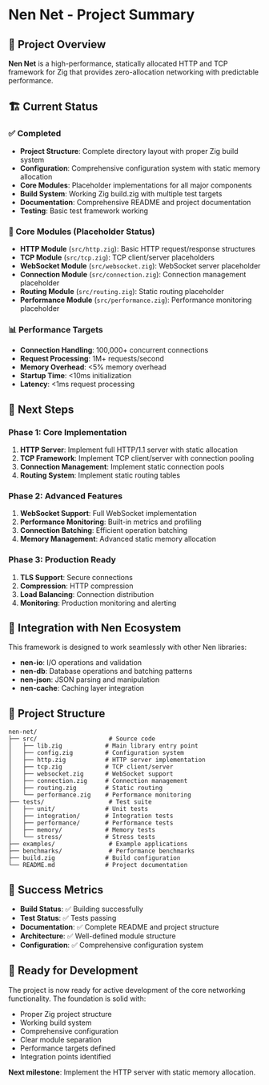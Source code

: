 # Nen Net - Project Summary

## 🎯 Project Overview

**Nen Net** is a high-performance, statically allocated HTTP and TCP framework for Zig that provides zero-allocation networking with predictable performance.

## 🏗️ Current Status

### ✅ Completed
- **Project Structure**: Complete directory layout with proper Zig build system
- **Configuration**: Comprehensive configuration system with static memory allocation
- **Core Modules**: Placeholder implementations for all major components
- **Build System**: Working Zig build.zig with multiple test targets
- **Documentation**: Comprehensive README and project documentation
- **Testing**: Basic test framework working

### 🔧 Core Modules (Placeholder Status)
- **HTTP Module** (`src/http.zig`): Basic HTTP request/response structures
- **TCP Module** (`src/tcp.zig`): TCP client/server placeholders
- **WebSocket Module** (`src/websocket.zig`): WebSocket server placeholder
- **Connection Module** (`src/connection.zig`): Connection management placeholder
- **Routing Module** (`src/routing.zig`): Static routing placeholder
- **Performance Module** (`src/performance.zig`): Performance monitoring placeholder

### 📊 Performance Targets
- **Connection Handling**: 100,000+ concurrent connections
- **Request Processing**: 1M+ requests/second
- **Memory Overhead**: <5% memory overhead
- **Startup Time**: <10ms initialization
- **Latency**: <1ms request processing

## 🚀 Next Steps

### Phase 1: Core Implementation
1. **HTTP Server**: Implement full HTTP/1.1 server with static allocation
2. **TCP Framework**: Implement TCP client/server with connection pooling
3. **Connection Management**: Implement static connection pools
4. **Routing System**: Implement static routing tables

### Phase 2: Advanced Features
1. **WebSocket Support**: Full WebSocket implementation
2. **Performance Monitoring**: Built-in metrics and profiling
3. **Connection Batching**: Efficient operation batching
4. **Memory Management**: Advanced static memory allocation

### Phase 3: Production Ready
1. **TLS Support**: Secure connections
2. **Compression**: HTTP compression
3. **Load Balancing**: Connection distribution
4. **Monitoring**: Production monitoring and alerting

## 🔗 Integration with Nen Ecosystem

This framework is designed to work seamlessly with other Nen libraries:
- **nen-io**: I/O operations and validation
- **nen-db**: Database operations and batching patterns
- **nen-json**: JSON parsing and manipulation
- **nen-cache**: Caching layer integration

## 📁 Project Structure

```
nen-net/
├── src/                    # Source code
│   ├── lib.zig            # Main library entry point
│   ├── config.zig         # Configuration system
│   ├── http.zig           # HTTP server implementation
│   ├── tcp.zig            # TCP client/server
│   ├── websocket.zig      # WebSocket support
│   ├── connection.zig     # Connection management
│   ├── routing.zig        # Static routing
│   └── performance.zig    # Performance monitoring
├── tests/                  # Test suite
│   ├── unit/              # Unit tests
│   ├── integration/       # Integration tests
│   ├── performance/       # Performance tests
│   ├── memory/            # Memory tests
│   └── stress/            # Stress tests
├── examples/               # Example applications
├── benchmarks/             # Performance benchmarks
├── build.zig              # Build configuration
└── README.md              # Project documentation
```

## 🎉 Success Metrics

- **Build Status**: ✅ Building successfully
- **Test Status**: ✅ Tests passing
- **Documentation**: ✅ Complete README and project structure
- **Architecture**: ✅ Well-defined module structure
- **Configuration**: ✅ Comprehensive configuration system

## 🚀 Ready for Development

The project is now ready for active development of the core networking functionality. The foundation is solid with:

- Proper Zig project structure
- Working build system
- Comprehensive configuration
- Clear module separation
- Performance targets defined
- Integration points identified

**Next milestone**: Implement the HTTP server with static memory allocation.
